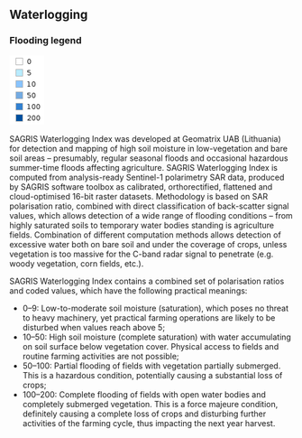 ## Waterlogging

### Flooding legend
![image](sagris_soil_moisture_q1_image.png)

SAGRIS Waterlogging Index was developed at Geomatrix UAB (Lithuania) for detection and mapping of
high soil moisture in low-vegetation and bare soil areas – presumably, regular seasonal floods and
occasional hazardous summer-time floods affecting agriculture. SAGRIS Waterlogging Index is computed
from analysis-ready Sentinel-1 polarimetry SAR data, produced by SAGRIS software toolbox as
calibrated, orthorectified, flattened and cloud-optimised 16-bit raster datasets. Methodology is based on
SAR polarisation ratio, combined with direct classification of back-scatter signal values, which allows
detection of a wide range of flooding conditions – from highly saturated soils to temporary water bodies
standing is agriculture fields. Combination of different computation methods allows detection of
excessive water both on bare soil and under the coverage of crops, unless vegetation is too massive for the
C-band radar signal to penetrate (e.g. woody vegetation, corn fields, etc.). 


SAGRIS Waterlogging Index contains a combined set of polarisation ratios and coded values, which have the following practical
meanings:
- 0–9: Low-to-moderate soil moisture (saturation), which poses no threat to heavy machinery, yet
practical farming operations are likely to be disturbed when values reach above 5;
- 10–50: High soil moisture (complete saturation) with water accumulating on soil surface below
vegetation cover. Physical access to fields and routine farming activities are not possible;
- 50–100: Partial flooding of fields with vegetation partially submerged. This is a hazardous
condition, potentially causing a substantial loss of crops;
- 100–200: Complete flooding of fields with open water bodies and completely submerged
vegetation. This is a force majeure condition, definitely causing a complete loss of crops and
disturbing further activities of the farming cycle, thus impacting the next year harvest.
